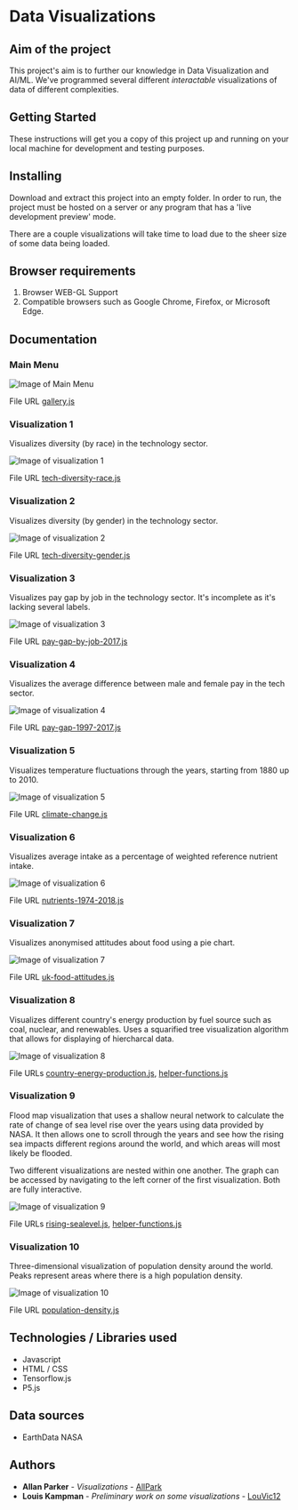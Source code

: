 # Data Visualizations

## Aim of the project

This project's aim is to further our knowledge in Data Visualization and AI/ML. We've programmed several different *interactable* visualizations of data of different complexities.

## Getting Started

These instructions will get you a copy of this project up and running on your local machine for development and testing purposes. 

## Installing

Download and extract this project into an empty folder. In order to run, the project must be hosted on a server or any program that has a 'live development preview' mode.

There are a couple visualizations will take time to load due to the sheer size of some data being loaded. 

## Browser requirements

1. Browser WEB-GL Support
2. Compatible browsers such as Google Chrome, Firefox, or Microsoft Edge. 

## Documentation

### Main Menu 

![Image of Main Menu](https://github.com/allpark/P5JS-DataVis-AI-ML/blob/master/img/menu.jpg)

File URL
[gallery.js](https://github.com/allpark/P5JS-DataVis-AI-ML/blob/master/source/gallery.js)

### Visualization 1 

Visualizes diversity (by race) in the technology sector.

![Image of visualization 1](https://github.com/allpark/P5JS-DataVis-AI-ML/blob/master/img/vis_1.jpg)

File URL
[tech-diversity-race.js](https://github.com/allpark/P5JS-DataVis-AI-ML/blob/master/source/tech-diversity-race.js)

### Visualization 2

Visualizes diversity (by gender) in the technology sector.

![Image of visualization 2](https://github.com/allpark/P5JS-DataVis-AI-ML/blob/master/img/vis_2.jpg)

File URL
[tech-diversity-gender.js](https://github.com/allpark/P5JS-DataVis-AI-ML/blob/master/source/tech-diversity-gender.js)


### Visualization 3

Visualizes pay gap by job in the technology sector. It's incomplete as it's lacking several labels.

![Image of visualization 3](https://github.com/allpark/P5JS-DataVis-AI-ML/blob/master/img/vis_3.jpg)

File URL
[pay-gap-by-job-2017.js](https://github.com/allpark/P5JS-DataVis-AI-ML/blob/master/source/pay-gap-by-job-2017.js)


### Visualization 4

Visualizes the average difference between male and female pay in the tech sector. 

![Image of visualization 4](https://github.com/allpark/P5JS-DataVis-AI-ML/blob/master/img/vis_4.jpg)

File URL
[pay-gap-1997-2017.js](https://github.com/allpark/P5JS-DataVis-AI-ML/blob/master/source/pay-gap-1997-2017.js)


### Visualization 5

Visualizes temperature fluctuations through the years, starting from 1880 up to 2010.

![Image of visualization 5](https://github.com/allpark/P5JS-DataVis-AI-ML/blob/master/img/vis_5.jpg)

File URL
[climate-change.js](https://github.com/allpark/P5JS-DataVis-AI-ML/blob/master/source/climate-change.js)

### Visualization 6

Visualizes average intake as a percentage of weighted reference nutrient intake.

![Image of visualization 6](https://github.com/allpark/P5JS-DataVis-AI-ML/blob/master/img/vis_6.jpg)

File URL
[nutrients-1974-2018.js](https://github.com/allpark/P5JS-DataVis-AI-ML/blob/master/source/nutrients-1974-2018.js)


### Visualization 7

Visualizes anonymised attitudes about food using a pie chart.

![Image of visualization 7](https://github.com/allpark/P5JS-DataVis-AI-ML/blob/master/img/vis_7.jpg)

File URL
[uk-food-attitudes.js](https://github.com/allpark/P5JS-DataVis-AI-ML/blob/master/source/uk-food-attitudes.js)

### Visualization 8

Visualizes different country's energy production by fuel source such as coal, nuclear, and renewables. 
Uses a squarified tree visualization algorithm that allows for displaying of hiercharcal data.

![Image of visualization 8](https://github.com/allpark/P5JS-DataVis-AI-ML/blob/master/img/vis_8.jpg)

File URLs
[country-energy-production.js](https://github.com/allpark/P5JS-DataVis-AI-ML/blob/master/source/country-energy-production.js),
[helper-functions.js](https://github.com/allpark/P5JS-DataVis-AI-ML/blob/master/source/helper-functions.js)


### Visualization 9

Flood map visualization that uses a shallow neural network to calculate the rate of change of sea level rise over the years using data provided by NASA. It then allows one to scroll through the years and see how the rising sea impacts different regions around the world, and which areas will most likely be flooded.

Two different visualizations are nested within one another. The graph can be accessed by navigating to the left corner of the first visualization. Both are fully interactive. 

![Image of visualization 9](https://github.com/allpark/P5JS-DataVis-AI-ML/blob/master/img/vis_9.jpg)

File URLs
[rising-sealevel.js](https://github.com/allpark/P5JS-DataVis-AI-ML/blob/master/source/rising-sealevel.js),
[helper-functions.js](https://github.com/allpark/P5JS-DataVis-AI-ML/blob/master/source/helper-functions.js)


### Visualization 10

Three-dimensional visualization of population density around the world. Peaks represent areas where there is a high population density.

![Image of visualization 10](https://github.com/allpark/P5JS-DataVis-AI-ML/blob/master/img/vis_10.jpg)

File URL
[population-density.js](https://github.com/allpark/P5JS-DataVis-AI-ML/blob/master/source/population-density.js)


## Technologies / Libraries used

* Javascript
* HTML / CSS
* Tensorflow.js
* P5.js

## Data sources

* EarthData NASA 


## Authors

* **Allan Parker** - *Visualizations* - [AllPark](https://github.com/allpark)
* **Louis Kampman** - *Preliminary work on some visualizations* - [LouVic12](https://github.com/LouVic12)

